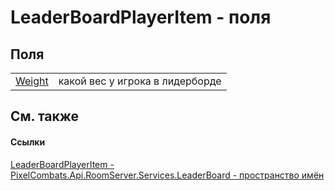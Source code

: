 # LeaderBoardPlayerItem - поля




## Поля
<table>
<tr>
<td><a href="16fc25aa-6887-7a6f-921e-8ec90d9af2e5">Weight</a></td>
<td>какой вес у игрока в лидерборде</td></tr>
</table>

## См. также


#### Ссылки
<a href="838b2201-e3be-d7bf-eb0a-e608af1a25bd">LeaderBoardPlayerItem - </a>  
<a href="053da073-28ae-6a88-816e-7b3ca7400c53">PixelCombats.Api.RoomServer.Services.LeaderBoard - пространство имён</a>  
